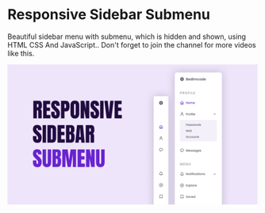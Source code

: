 # Responsive Sidebar Submenu
Beautiful sidebar menu with submenu, which is hidden and shown, using HTML CSS And JavaScript..
Don't forget to join the channel for more videos like this.

![Responsive Sidebar Submenu](/preview.png)
